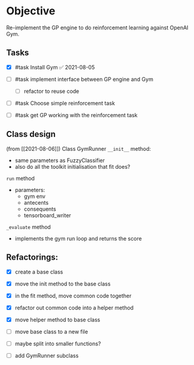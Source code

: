 # Objective
Re-implement the GP engine to do reinforcement learning against OpenAI Gym.  

## Tasks
- [x] #task Install Gym ✅ 2021-08-05
- [ ] #task implement interface between GP engine and Gym
    - [ ] refactor to reuse code
- [ ] #task Choose simple reinforcement task
- [ ] #task get GP working with the reinforcement task


## Class design 
(from [[2021-08-06]])
Class  GymRunner
`__init__` method:  
- same parameters as FuzzyClassifier
- also do all the toolkit initialisation that fit does?

`run` method
- parameters:
    - gym env
    - antecents
    - consequents
    - tensorboard_writer

`_evaluate` method
- implements the gym run loop and returns the score


## Refactorings:
- [x] create a base class
- [x] move the init method to the base class
- [x] in the fit method, move common code together
- [x] refactor out common code into a helper method
- [x] move helper method to base class
- [ ] move base class to a new file
- [ ] maybe split into smaller functions?
- [ ] add GymRunner subclass



